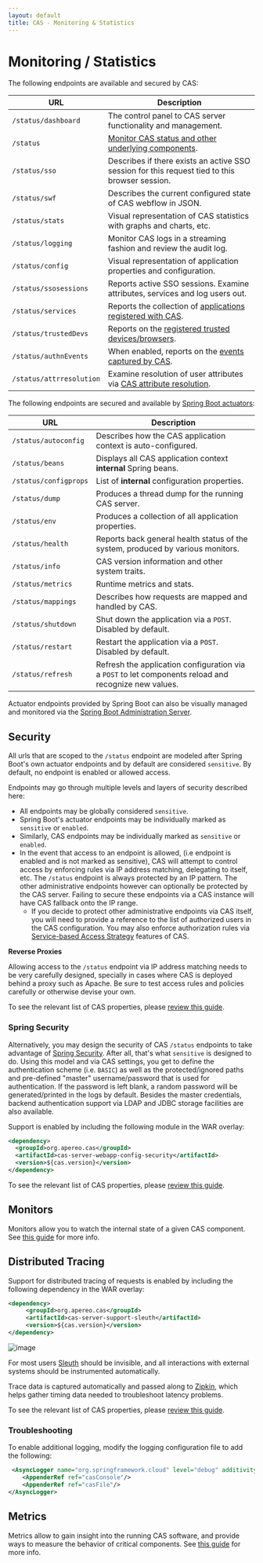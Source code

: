 ```yaml
---
layout: default
title: CAS - Monitoring & Statistics
---
```


# Monitoring / Statistics

The following endpoints are available and secured by CAS:

| URL                               | Description
|-----------------------------------|------------------------------------------
| `/status/dashboard`               | The control panel to CAS server functionality and management.
| `/status`                         | [Monitor CAS status and other underlying components](Configuring-Monitoring.html).
| `/status/sso`                     | Describes if there exists an active SSO session for this request tied to this browser session.
| `/status/swf`                     | Describes the current configured state of CAS webflow in JSON.
| `/status/stats`                   | Visual representation of CAS statistics with graphs and charts, etc.
| `/status/logging`                 | Monitor CAS logs in a streaming fashion and review the audit log.
| `/status/config`                  | Visual representation of application properties and configuration.
| `/status/ssosessions`             | Reports active SSO sessions. Examine attributes, services and log users out.
| `/status/services`                | Reports the collection of [applications registered with CAS](Service-Management.html).
| `/status/trustedDevs`             | Reports on the [registered trusted devices/browsers](Multifactor-TrustedDevice-Authentication.html).
| `/status/authnEvents`             | When enabled, reports on the [events captured by CAS](Configuring-Authentication-Events.html).
| `/status/attrresolution`          | Examine resolution of user attributes via [CAS attribute resolution](../integration/Attribute-Resolution.html).

The following endpoints are secured and available 
by [Spring Boot actuators](http://docs.spring.io/spring-boot/docs/current/reference/html/production-ready-endpoints.html):

| URL                               | Description
|-----------------------------------|-------------------------------------------------------------------------------------
| `/status/autoconfig`              | Describes how the CAS application context is auto-configured. 
| `/status/beans`                   | Displays all CAS application context **internal** Spring beans.
| `/status/configprops`             | List of **internal** configuration properties.
| `/status/dump`                    | Produces a thread dump for the running CAS server.
| `/status/env`                     | Produces a collection of all application properties.
| `/status/health`                  | Reports back general health status of the system, produced by various monitors.
| `/status/info`                    | CAS version information and other system traits.
| `/status/metrics`                 | Runtime metrics and stats.
| `/status/mappings`                | Describes how requests are mapped and handled by CAS.
| `/status/shutdown`                | Shut down the application via a `POST`. Disabled by default.
| `/status/restart`                 | Restart the application via a `POST`. Disabled by default.
| `/status/refresh`                 | Refresh the application configuration via a `POST` to let components reload and recognize new values.

Actuator endpoints provided by Spring Boot can also be visually managed and monitored via the [Spring Boot Administration Server](Configuring-Monitoring-Administration.html).

## Security

All urls that are scoped to the `/status` endpoint are modeled after Spring Boot's own actuator endpoints
and by default are considered `sensitive`. By default, no endpoint is enabled or allowed access.

Endpoints may go through multiple levels and layers of security described here:

- All endpoints may be globally considered `sensitive`.
- Spring Boot's actuator endpoints may be individually marked as `sensitive` or `enabled`.
- Similarly, CAS endpoints may be individually marked as `sensitive` or `enabled`.
- In the event that access to an endpoint is allowed, (i.e endpoint is enabled and is not marked as sensitive), CAS will attempt
to control access by enforcing rules via IP address matching, delegating to itself, etc. The `/status` endpoint is always protected by an IP pattern. The other administrative endpoints however can optionally be protected by the CAS server. Failing to secure these endpoints via a CAS instance will have CAS fallback onto the IP range.
    - If you decide to protect other administrative endpoints via CAS itself, you will need to provide
    a reference to the list of authorized users in the CAS configuration. You may also enforce authorization
    rules via [Service-based Access Strategy](Configuring-Service-Access-Strategy.html) features of CAS.

<div class="alert alert-warning"><strong>Reverse Proxies</strong><p>Allowing access to the <code>/status</code> endpoint
via IP address matching needs to be very carefully designed, specially in cases where CAS is deployed behind a proxy
such as Apache. Be sure to test access rules and policies carefully or otherwise devise your own.</p></div>

To see the relevant list of CAS properties, please [review this guide](Configuration-Properties.html#admin-status-endpoints).

### Spring Security

Alternatively, you may design the security of CAS `/status` endpoints to take advantage
of [Spring Security](http://docs.spring.io/spring-boot/docs/current/reference/html/production-ready-monitoring.html).
After all, that's what `sensitive` is designed to do. Using this model and via CAS settings, you get to define 
the authentication scheme (i.e. `BASIC`) as well
as the protected/ignored paths and pre-defined "master" username/password that is used for authentication.
If the password is left blank, a random password will be generated/printed in the logs by default.
Besides the master credentials, backend authentication support via LDAP and JDBC storage facilities are also available.

Support is enabled by including the following module in the WAR overlay:

```xml
<dependency>
  <groupId>org.apereo.cas</groupId>
  <artifactId>cas-server-webapp-config-security</artifactId>
  <version>${cas.version}</version>
</dependency>
```

To see the relevant list of CAS properties, please [review this guide](Configuration-Properties.html#admin-status-endpoints-with-spring-security).

## Monitors

Monitors allow you to watch the internal state of a given CAS component.
See [this guide](Configuring-Monitoring.html) for more info.

## Distributed Tracing

Support for distributed tracing of requests is enabled by including the following dependency in the WAR overlay:

```xml
<dependency>
     <groupId>org.apereo.cas</groupId>
     <artifactId>cas-server-support-sleuth</artifactId>
     <version>${cas.version}</version>
</dependency>
```

![image](https://cloud.githubusercontent.com/assets/1205228/24955152/8798ad9c-1f97-11e7-8b9d-fccc3c306c42.png)

For most users [Sleuth](https://cloud.spring.io/spring-cloud-sleuth/) should be invisible, and all
interactions with external systems should be instrumented automatically.

Trace data is captured automatically and passed along to [Zipkin](https://github.com/openzipkin/zipkin), which helps 
gather timing data needed to troubleshoot latency problems.

To see the relevant list of CAS properties, please [review this guide](Configuration-Properties.html#sleuth-distributed-tracing).

### Troubleshooting

To enable additional logging, modify the logging configuration file to add the following:

```xml
 <AsyncLogger name="org.springframework.cloud" level="debug" additivity="false">
    <AppenderRef ref="casConsole"/>
    <AppenderRef ref="casFile"/>
</AsyncLogger>
```

## Metrics

Metrics allow to gain insight into the running CAS software, and provide ways to measure the behavior of critical components. 
See [this guide](Configuring-Metrics.html) for more info.
